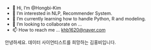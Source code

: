 - 👋 Hi, I’m @Hongbi-Kim
- 👀 I’m interested in NLP, Recommender System.
- 🌱 I’m currently learning how to handle Python, R and modeling.
- 💞️ I’m looking to collaborate on ...
- 📫 How to reach me ... khb1620@naver.com




안녕하세요. 데이터 사이언티스트를 희망하는 김홍비입니다.




<!---
Hongbi-Kim/Hongbi-Kim is a ✨ special ✨ repository because its `README.md` (this file) appears on your GitHub profile.
You can click the Preview link to take a look at your changes.
--->
